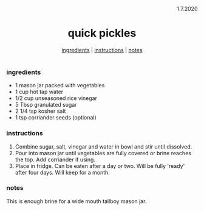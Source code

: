 <p align="right">1.7.2020</p>

<h1 align="center">quick pickles</h1>

<div align="center">
  <a href="#ingredients">ingredients</a> | 
  <a href="#instructions">instructions</a> | 
  <a href="#notes">notes</a>
</div>
<br>

### ingredients
- 1 mason jar packed with vegetables
- 1 cup hot tap water
- 1/2 cup unseasoned rice vinegar
- 5 Tbsp granulated sugar
- 2 1/4 tsp kosher salt
- 1 tsp corriander seeds (optional)

### instructions
1. Combine sugar, salt, vinegar and water in bowl and stir until dissolved.
2. Pour into mason jar until vegetables are fully covered or brine reaches the top.  Add corriander if using.
3. Place in fridge.  Can be eaten after a day or two.  Will be fully 'ready' after four days.  Will keep for a month.

### notes
This is enough brine for a wide mouth tallboy mason jar.
